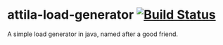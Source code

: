 # attila-load-generator  [![Build Status](https://travis-ci.org/khiekmann/attila-load-test.svg?branch=master)](https://travis-ci.org/khiekmann/attila-load-test)
A simple load generator in java, named after a good friend.

